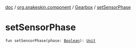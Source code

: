 [doc](../../index.md) / [org.snakeskin.component](../index.md) / [Gearbox](index.md) / [setSensorPhase](./set-sensor-phase.md)

# setSensorPhase

`fun setSensorPhase(phase: `[`Boolean`](https://kotlinlang.org/api/latest/jvm/stdlib/kotlin/-boolean/index.html)`): `[`Unit`](https://kotlinlang.org/api/latest/jvm/stdlib/kotlin/-unit/index.html)